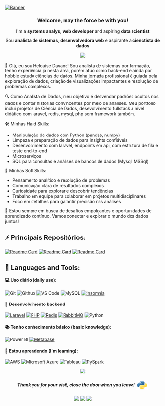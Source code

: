 [![Banner](https://github.com/HelouiseDayane/helouisedayane/raw/main/banner.png)](https://www.seulink.com)



<div align="center">


 ### Welcome, may the force be with you!

I'm a **systems analys**, **web developer** and aspiring **data scientist**
 
Sou **analista de sistemas**, **desenvolvedora web** e aspirante a **cienctista de dados**

 <div id="header" align="center">
  <img src="https://www.puttiapps.com/home-2021-may/business_analitics-3/" width="250"/>
 </div>
 
</a>
</div>

👋 Olá, eu sou Helouise Dayane! Sou analista de sistemas por formação, tenho experiência já nesta área, porém atuo como back-end e ainda por hobbie estudo ciências de dados. Minha jornada profissional é guiada pela exploração de dados, criação de visualizações impactantes e resolução de problemas complexos.

🔍 Como Analista de Dados, meu objetivo é desvendar padrões ocultos nos dados e contar histórias convincentes por meio de análises. Meu portfólio inclui projetos de Ciência de Dados, desevolvimento fullstack a nivel didático com laravel, redis, mysql, php sem framework também.

🛠️ Minhas Hard Skills:
- Manipulação de dados com Python (pandas, numpy)
- Limpeza e preparação de dados para insights confiáveis
- Desenvolvimento com laravel, endpoints em api, com estrutura de fila e teste end-to-end
- Microserviços
- SQL para consultas e análises de bancos de dados (Mysql, MSSql)


🤝 Minhas Soft Skills:
- Pensamento analítico e resolução de problemas
- Comunicação clara de resultados complexos
- Curiosidade para explorar e descobrir tendências
- Trabalho em equipe para colaborar em projetos multidisciplinares
- Foco em detalhes para garantir precisão nas análises

🚀 Estou sempre em busca de desafios empolgantes e oportunidades de aprendizado contínuo. Vamos conectar e explorar o mundo dos dados juntos!

## ⚡ **Principais Repositórios:**

[![Readme Card](https://github-readme-stats.vercel.app/api/pin/?username=HelouiseDayane&repo=webchat&title_color=fff&icon_color=f9f9f9&text_color=9f9f9f&bg_color=151515)](https://github.com/HelouiseDayane/webchat) [![Readme Card](https://github-readme-stats.vercel.app/api/pin/?username=HelouiseDayane&repo=siteimobiliario&title_color=fff&icon_color=f9f9f9&text_color=9f9f9f&bg_color=151515)](https://github.com/HelouiseDayane/siteimobiliario) [![Readme Card](https://github-readme-stats.vercel.app/api/pin/?username=HelouiseDayane&repo=Empresas-microservicos&title_color=fff&icon_color=f9f9f9&text_color=9f9f9f&bg_color=151515)](https://github.com/HelouiseDayane/Empresas-microservicos)


## 🚀 **Languages and Tools:**

 #### 💻 Uso diário (daily use):
 ![Git](https://img.shields.io/badge/-Git-black?style=flat-square&logo=Git)
 ![Github](https://img.shields.io/badge/-Github-black?style=flat-squareflat-square&logo=Github)
 ![VS Code](https://img.shields.io/badge/-VS%20Code-black?style=flat-squareflat-square&logo=visual-studio-code)
 ![MySQL](https://img.shields.io/badge/MySQL-00000F?style=flat-squareflat-square&logo=mysql&logoColor=white)
 [![Insomnia](https://img.shields.io/badge/Insomnia-5849BE?style=flat-square&logo=insomnia&logoColor=white)](https://insomnia.rest/)

 
 #### 🎲 Desenvolvimento backend
[![Laravel](https://img.shields.io/badge/Laravel-FF2D20?style=flat-square&logo=laravel&logoColor=white)](https://laravel.com/)
[![PHP](https://img.shields.io/badge/PHP-777BB4?style=flat-square&logo=php&logoColor=white)](https://www.php.net/)
 [![Redis](https://img.shields.io/badge/Redis-DC382D?style=flat-square&logo=redis&logoColor=white)](https://redis.io/)
 [![RabbitMQ](https://img.shields.io/badge/RabbitMQ-FF6600?style=flat-square&logo=rabbitmq&logoColor=white)](https://www.rabbitmq.com/)
 ![Python](https://img.shields.io/badge/-Python-black?style=flat-square&logo=Python)


 
 
 #### 📚 Tenho conhecimento básico (basic knowledge):
 
 ![Power BI](https://img.shields.io/badge/-Power%20BI-black?style=flat-square&logo=Power-BI)
 [![Metabase](https://img.shields.io/badge/Metabase-5094F0?style=flat-square&logo=metabase&logoColor=white)](https://www.metabase.com/)


 
 #### 🌱 Estou aprendendo (I'm learning):
 
 ![AWS](https://img.shields.io/badge/-AWS-black?style=flat-square&logo=Amazon-AWS)
 ![Microsoft Azure](https://img.shields.io/badge/-Azure-black?style=flat-square&logo=Microsoft-Azure)
 ![Tableau](https://img.shields.io/badge/-Tableau-black?style=flat-square&logo=Tableau)
 [![PySpark](https://img.shields.io/badge/PySpark-E25A1C?style=flat-square&logo=apache-spark&logoColor=white)](https://spark.apache.org/)





<div id="header" align="center">
  <img src="https://i.giphy.com/media/paTz7UZbPfTZFRYnnB/giphy.webp" width="200"/>

 
 
#### *Thank you for your visit, close the door when you leave!*  <img align="center" alt="Rafa-Python" height="30" width="40" src="https://raw.githubusercontent.com/devicons/devicon/master/icons/python/python-original.svg">
 
  <a href="https://www.linkedin.com/in/helouisedayane/" target="_blank"><img src="https://img.shields.io/badge/-LinkedIn-%230077B5?style=for-the-badge&logo=linkedin&logoColor=white" target="_blank"></a> 
  <a href = "mailto:helouisedayane@gmail.com"><img src="https://img.shields.io/badge/-Gmail-%23333?style=for-the-badge&logo=gmail&logoColor=white" target="_blank"></a>
   <a href="https://instagram.com/helouisedayane" target="_blank"><img src="https://img.shields.io/badge/-Instagram-%23E4405F?style=for-the-badge&logo=instagram&logoColor=white" target="_blank"></a>



</div>

</div>
